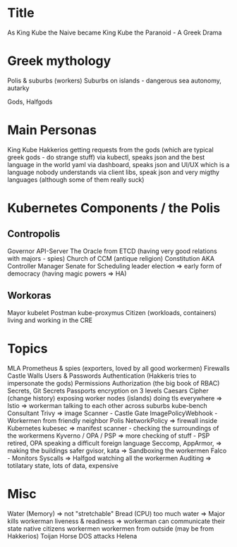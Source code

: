 # Title
As King Kube the Naive became King Kube the Paranoid - A Greek Drama

# Greek mythology
Polis & suburbs (workers)
Suburbs on islands - dangerous sea
autonomy, autarky

Gods, Halfgods

# Main Personas
King Kube
Hakkerios
getting requests from the gods (which are typical greek gods - do strange stuff)
via kubectl, speaks json and the best language in the world yaml 
via dashboard, speaks json and UI/UX which is a language nobody understands
via client libs, speak json and very migthy languages (although some of them really suck)

# Kubernetes Components / the Polis

## Contropolis
Governor API-Server
The Oracle from ETCD (having very good relations with majors - spies)
Church of CCM (antique religion)
Constitution AKA Controller Manager
Senate for Scheduling
leader election => early form of democracy
(having magic powers => HA)


## Workoras
Mayor kubelet
Postman kube-proxymus
Citizen (workloads, containers) living and working in the CRE

# Topics
MLA Prometheus & spies (exporters, loved by all good workermen)
Firewalls Castle Walls
Users & Passwords Authentication (Hakkeris tries to impersonate the gods)
Permissions Authorization (the big book of RBAC)
Secrets, Git Secrets Passports
encryption on 3 levels Caesars Cipher (change history)
exposing worker nodes (islands)
doing tls everywhere => Istio => workerman talking to each other across suburbs
kube-bench Consultant
Trivy => image Scanner - Castle Gate
ImagePolicyWebhook - Workermen from friendly neighbor Polis
NetworkPolicy => firewall inside Kubernetes
kubesec => manifest scanner - checking the surroundings of the workermens
Kyverno / OPA / PSP => more checking of stuff - PSP retired, OPA speaking a difficult foreign language
Seccomp, AppArmor, => making the buildings safer
gvisor, kata => Sandboxing the workermen
Falco - Monitors Syscalls => Halfgod watching all the workermen
Auditing => totilatary state, lots of data, expensive

# Misc
Water (Memory) => not "stretchable"
Bread (CPU)
too much water => Major kills workerman
liveness & readiness => workerman can communicate their state
native citizens workermen
workermen from outside (may be from Hakkerios)
Toijan Horse
DOS attacks
Helena
